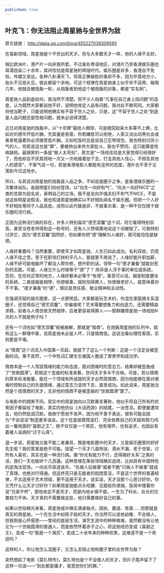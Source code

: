 ```yaml
---
published: true
---
```


## 叶克飞：你无法阻止周星驰与全世界为敌

原文链接： http://dajia.qq.com/blog/455227039309595 

在喜剧领域，周星驰是个不世出的天才。但与大多数天才一样，他的人缘不太好。

相比欧洲片，港产片一向非我所爱。不过身处粤语地区，对港片乃至香港娱乐圈也耳濡目染二十余年，其间恰恰是周星驰的辉煌时代。娱乐圈是非多，香港自不免俗，传媒又发达，各种八卦满天飞，但真正撕破脸的事却不多，因为毕竟地方小，抬头不见低头见，彼此都留个余地。可这个规律在周星驰身上似乎并不适用，每隔几年，他就会被炮轰一轮，从炮轰者到他这个被炮轰的对象，都是“实名制”。

周星驰人品到底如何，我当然不清楚。但不少人抱着“凡事在自己身上找问题”的态度，认为既然大家都说他不好，说明他肯定人品有问题，我对此不敢苟同。大家都将他当靶子，只能说明他确实有不容于世人之处，只是，这“不容于世人之处”到底是人品问题还是性格问题，就未必说得清楚。
<!-- more start -->
近日对周星驰的炮轰中，以“十宗罪”最抢人眼球，可是细究起来大多算不上罪。比如对刘德华开低片酬，充其量是吝啬，你若嫌低可以拒绝，人家又没出动黑社会或者拿枪逼着你必须接受低片酬。又如吃饭时总是说自己忘带钱包，我也特别讨厌小气的人，但若说这也是“罪”，要被拎出来供大家批斗，我也不赞同，这只能算是性格缺陷。最搞笑的一条是“做人太苛刻”，原文是“一场戏往往是大家觉得已经很好了，而他却会不厌其烦地一次又一次地接着拍下去，打击其他人信心，不顾及其他人的感受”，不客气说一句，若是香港电影人都能有这样的态度，港片也不至于沦落到今日这地步。

所以，与其说对周星驰的炮轰是人品之争，不如说是圈子之争，是香港娱乐圈的一次集体站队。各路明星们纷纷登场，以“向生一向好和气”、“向太一向好NICE”之类的言辞为投名状，表明自己的立场。我不是说向华强夫妇不和气不NICE，不是说这些明星说假话，我也知道周星驰确实以不好相处闻名于娱乐圈。但把一个人好不好相处等同于人品高低，进而以此代替是非，不就事论事，是一种不仅仅限于娱乐圈的流行病。

正因为这种流行病的存在，许多人特别喜欢“德艺双馨”这个词，将它看得特别崇高，甚至当苍老师得到这一称号时，还有人义愤填膺地说这个词被毁了。可我特别讨厌它，因为“德艺双馨”固然好，但如果你把“德”理解为人缘好，那可能恰恰是缺德。

人缘好重要吗？当然重要，即使天才如周星驰，人生已如此成功，名利双收，仍受人缘不佳之苦。至于在职场打拼的平凡人，那就更不用说了，人缘好能升职加薪，人缘不好可能电脑坏了都没人帮你修，想升职的话，领导一句“德才兼备”就能封死你的去路。可是，人缘又什么时候等于“德”了？
除非是人浮于事的单位或系统，否则，在任何正常的地方，人缘好都未必等于“有德”。甚至可以说，越是制度健全的系统，二者就越是相悖，你想做事，就别怕得罪人，你想做老好人，就意味着你不干事。“德才兼备”的“德”，理应是责任感、敬业精神和主动性。

在强调天赋的娱乐圈里，这一点更明显。大家都是玩艺术的，你混在里面搞关系混圈子，还觉得自己“德艺双馨”，你骗谁呢？艺术需要想象力和创造力，还需要精益求精，前者与人情世故天然相悖，后者更容易得罪人——那群嫌周星驰一场戏拍N次的人不就是例子吗？

还有一个词也如“德艺双馨”般被曲解，那就是“情商”。在炮轰周星驰的队列中，就有这么一群理中客，说周星驰未必是人坏，只是情商低。这说法看似理性客观，实则更是不堪。

从“情商”这个词流入中国第一天起，我就下了这么一个判断：这是一个注定会被歪曲的词。果不其然，一个中性词汇硬生生被国人整成了厚黑学和成功学。

情商本是一个人驾驭情绪的能力和态度，面对困难时的意志力，结果却被歪曲成了“世故圆滑”。若按这个歪曲的标准来看，世间天才多半不合格。可是，若以情商的原本标准衡量，能在一个领域有所成就的天才必然高情商，因为他能够在面对艰难时控制自己的负面情绪，通过意志力坚持下去，直至成功。如此说来，周星驰当然是个高情商的天才，无非他的情商不是被歪曲的“世故圆滑”罢了。

与电影中的搞笑不同，现实中的周星驰向以沉默寡言著称，他似乎将自己所有的欢笑因子都留给了电影，真实的他仿似《大话西游》的结尾，一派苍凉。即使屡遭攻击，他仍然低调沉默。我倒宁愿他不发声，因为他不善于表达，很有可能会因为“不会说话”制造更多误会。这个在底层摸爬滚打、完全依靠自己的天赋和努力闯出一番局面的“喜剧之王”，绝不仅仅是一个笑匠，他有情怀，也有追求，也因此有着被人诟病的“过于认真”。

退一步说，周星驰又能不能二者兼具，既是电影圈中的天才，又是娱乐圈里的好好先生呢？我的答案是绝不可能。指望一个天才八面玲珑、滴水不漏、老于世故，讨所有人喜欢，其实也是一种流行病。像“你光有能力不行，还得搞好关系”之类的话，我们一天也能听个几百遍。这种思维在某些领域确实适用，比如具有中国特色的逆淘汰官场，一向劣币驱逐良币，“先做人后做事”或者干脆“只做人不做事”就成了真理，也绝对行得通。但这终究只是无能者的抱团意淫，不是这个世界的普遍规律，不太适用于艺术领域，更不适用于天才。说实话，天才没那个心思讨好你，你又凭什么让天才讨好你？如果周星驰能点头哈腰、见面给你递烟、饭局中搂着你说“兄弟干杯”，那他肯定不是天才，而是内地乡镇干部，一生为了科长、处长的位置努力不休。天才真的不需要做这些，他只需要做好自己的事。

如果以世俗眼光来看，周星驰或许确实满身缺点，固执、霸道、吝啬……但那就是真实的周星驰，一个在生活中如孩子般的天才。你当然可以说他幼稚、不会做人，但我倒是心怀感恩——曾经的底层生活，演艺生涯中的种种艰难，竟然都没有让他沦为一个世故圆滑的普通人，而是依然怀着赤子之心，将这些经历变成《喜剧之王》，变成一句“我是一个演员”，变成二十余年来的种种欢笑，这难道不是一个奇迹吗？

这样的人，你让他怎么混圈子，又怎么去阻止他和圈子里的全世界为敌？

突然想起了电影《莫扎特传》，莫扎特也是个不会做人的天才，但片子尾声留下了这样一句话——“到处都是庸才，我宽恕你们的罪。” .
<!-- more end -->